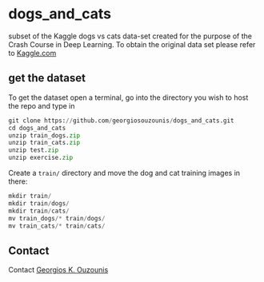# dogs_and_cats

subset of the Kaggle dogs vs cats data-set created for the purpose of the Crash Course in Deep Learning. To obtain the original data set please refer to [Kaggle.com](https://www.kaggle.com/c/dogs-vs-cats/data)

## get the dataset

To get the dataset open a terminal, go into the directory you wish to host the repo and type in
```python
git clone https://github.com/georgiosouzounis/dogs_and_cats.git
cd dogs_and_cats
unzip train_dogs.zip
unzip train_cats.zip
unzip test.zip
unzip exercise.zip
```

Create a ```train/``` directory and move the dog and cat training images in there:
```python
mkdir train/
mkdir train/dogs/
mkdir train/cats/
mv train_dogs/* train/dogs/
mv train_cats/* train/cats/
```

## Contact

Contact [Georgios K. Ouzounis](mailto:georgios.ouzounis@gmail.com)
